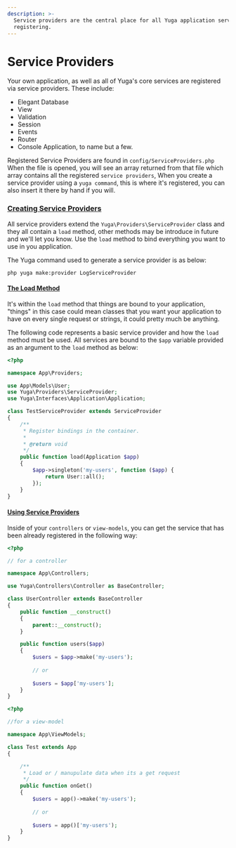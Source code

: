 ```yaml
---
description: >-
  Service providers are the central place for all Yuga application service
  registering.
---
```


# Service Providers

Your own application, as well as all of Yuga's core services are registered via service providers. These include:

* Elegant Database 
* View
* Validation
* Session
* Events
* Router
* Console Application, to name but a few.

 Registered Service Providers are found in `config/ServiceProviders.php` When the file is opened, you will see an array returned from that file which array contains all the registered `service providers`, When you create a service provider using a `yuga command`, this is where it's registered, you can also insert it there by hand if you will.

### [Creating Service Providers](https://yuga-framework.gitbook.io/documentation/service-providers#creating-service-providers)

All service providers extend the `Yuga\Providers\ServiceProvider` class and they all contain a `load` method, other methods may be introduce in future and we'll let you know. Use the `load` method to bind everything you want to use in you application.

The Yuga command used to generate a service provider is as below:

```text
php yuga make:provider LogServiceProvider
```

#### [The Load Method](https://yuga-framework.gitbook.io/documentation/service-providers#the-load-method)

It's within the `load` method that things are bound to your application, "things" in this case could mean classes that you want your application to have on every single request or strings, it could pretty much be anything.

The following code represents a basic service provider and how the `load` method must be used. All services are bound to the `$app` variable provided as an argument to the `load` method as below:

```php
<?php

namespace App\Providers;

use App\Models\User;
use Yuga\Providers\ServiceProvider;
use Yuga\Interfaces\Application\Application;

class TestServiceProvider extends ServiceProvider
{
    /**
     * Register bindings in the container.
     *
     * @return void
     */
    public function load(Application $app)
    {
        $app->singleton('my-users', function ($app) {
            return User::all();
        });
    }
}
```

#### [Using Service Providers](https://yuga-framework.gitbook.io/documentation/service-providers#using-service-providers)

Inside of your `controllers` or `view-models`, you can get the service that has been already registered in the following way:

```php
<?php

// for a controller

namespace App\Controllers;

use Yuga\Controllers\Controller as BaseController;

class UserController extends BaseController
{
    public function __construct()
    {
        parent::__construct();
    }

    public function users($app)
    {
        $users = $app->make('my-users');
        
        // or 
        
        $users = $app['my-users'];
    }
}
```

```php
<?php

//for a view-model

namespace App\ViewModels;

class Test extends App
{

    /**
     * Load or / manupulate data when its a get request
     */
    public function onGet()
    {
        $users = app()->make('my-users');
        
        // or 
        
        $users = app()['my-users');
    }
}
```



